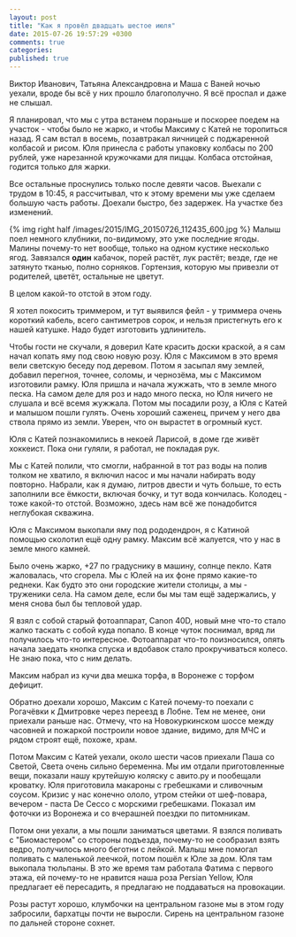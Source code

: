 ```yaml
---
layout: post
title: "Как я провёл двадцать шестое июля"
date: 2015-07-26 19:57:29 +0300
comments: true
categories: 
published: true
---
```

Виктор Иванович, Татьяна Александровна и Маша с Ваней ночью уехали, вроде бы всё у них прошло благополучно. Я всё проспал и даже не слышал.

Я планировал, что мы с утра встанем пораньше и поскорее поедем на участок - чтобы было не жарко, и чтобы Максиму с Катей не торопиться назад. Я сам встал в восемь, позавтракал яичницей с поджаренной колбасой и рисом. Юля принесла с работы упаковку колбасы по 200 рублей, уже нарезанной кружочками для пиццы. Колбаса отстойная, годится только для жарки.

Все остальные проснулись только после девяти часов. Выехали с трудом в 10:45, я рассчитывал, что к этому времени мы уже сделаем большую часть работы. Доехали быстро, без задержек. На участке без изменений.

{% img right half /images/2015/IMG_20150726_112435_600.jpg %} Малыш поел немного клубники, по-видимому, это уже последние ягоды. Малины почему-то нет вообще, только на одном кустике несколько ягод. Завязался **один** кабачок, порей растёт, лук растёт; везде, где не затянуто тканью, полно сорняков. Гортензия, которую мы привезли от родителей, цветёт, остальные не цветут.

В целом какой-то отстой в этом году.

Я хотел покосить триммером, и тут выявился фейл - у триммера очень короткий кабель, всего сантиметров сорок, и нельзя пристегнуть его к нашей катушке. Надо будет изготовить удлинитель.

Чтобы гости не скучали, я доверил Кате красить доски краской, а я сам начал копать яму под свою новую розу. Юля с Максимом в это время вели светскую беседу под деревом. Потом я засыпал яму землей, добавил перегноя, точнее, соломы, и чернозёма, мы с Максимом изготовили рамку. Юля пришла и начала жужжать, что в земле много песка. На самом деле для роз и надо много песка, но Юля ничего не слушала и всё всемя жужжала. Потом мы посадили розу, а Юля с Катей и малышом пошли гулять. Очень хороший саженец, причем у него два ствола прямо из земли. Уверен, что он вырастет в огромный куст.

Юля с Катей познакомились в некоей Ларисой, в доме где живёт хоккеист. Пока они гуляли, я работал, не покладая рук.

Мы с Катей полили, что смогли, набранной в тот раз воды на полив толком не хватило, я включил насос и мы начали набирать воду повторно. Набрали, как я думаю, литров двести и чуть больше, то есть заполнили все ёмкости, включая бочку, и тут вода кончилась. Колодец - тоже какой-то отстой. Возможно, здесь нам всё же понадобится неглубокая скважина.

Юля с Максимом выкопали яму под рододендрон, я с Катиной помощью сколотил ещё одну рамку. Максим всё жалуется, что у нас в земле много камней.

Было очень жарко, +27 по градуснику в машину, солнце пекло. Катя жаловалась, что сгорела. Мы с Юлей на их фоне прямо какие-то реднеки. Как будто это они городские жители столицы, а мы - труженики села. На самом деле, если бы мы там ещё задержались, у меня снова был бы тепловой удар.

Я взял с собой старый фотоаппарат, Canon 40D, новый мне что-то стало жалко таскать с собой куда попало. В конце чуток поснимал, вряд ли получилось что-то интересное. Фотоаппарат что-то поизносился, опять начала заедать кнопка спуска и вдобавок стало прокручиваться колесо. Не знаю пока, что с ним делать.

Максим набрал из кучи два мешка торфа, в Воронеже с торфом дефицит.

Обратно доехали хорошо, Максим с Катей почему-то поехали с Рогачёвки к Дмитровке через переезд в Лобне. Тем не менее, они приехали раньше нас. Отмечу, что на Новокуркинском шоссе между часовней и пожаркой построили новое здание, видимо, для МЧС и рядом строят ещё, похоже, храм.

Потом Максим с Катей уехали, около шести часов приехали Паша со Светой, Света очень сильно беременна. Мы им отдали приготовленные вещи, показали нашу крутейшую коляску с авито.ру и пообещали кроватку. Юля приготовила макароны с гребешками и сливочным соусом. Кризис у нас конечно ололо, утром стейки от шеф-повара, вечером - паста De Cecco с морскими гребешками. Показал им фоточки из Воронежа и со вчерашней поездки по питомникам.

Потом они уехали, а мы пошли заниматься цветами. Я взялся поливать с "Биомастером" со стороны подъезда, почему-то не сообразил взять ведро, получилось много беготни с лейкой. Малыш мне помогал поливать с маленькой леечкой, потом пошёл к Юле за дом. Юля там выкопала тюльпаны. В это же время там работала Фатима с первого этажа, ей почему-то не нравится наша роза Persian Yellow, Юля предлагает её пересадить, я предлагаю не поддаваться на провокации. 

Розы растут хорошо, клумбочки на центральном газоне мы в этом году забросили, бархатцы почти не выросли. Сирень на центральном газоне по дальней стороне сохнет.